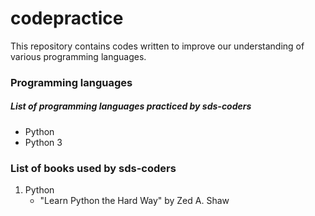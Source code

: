 # codepractice
This repository contains codes written to improve our understanding of various programming languages.

### Programming languages
##### *List of programming languages practiced by sds-coders*
- Python 
- Python 3

### List of books used by sds-coders
1. Python
   - "Learn Python the Hard Way" by Zed A. Shaw
